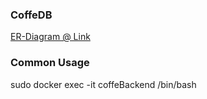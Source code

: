 ### CoffeDB

[ER-Diagram @ Link](https://drive.google.com/file/d/1UXQQlDAK7-t0nZcIUJpLK2xFRa1-58By/view?usp=sharing)

### Common Usage

sudo docker exec -it coffeBackend /bin/bash